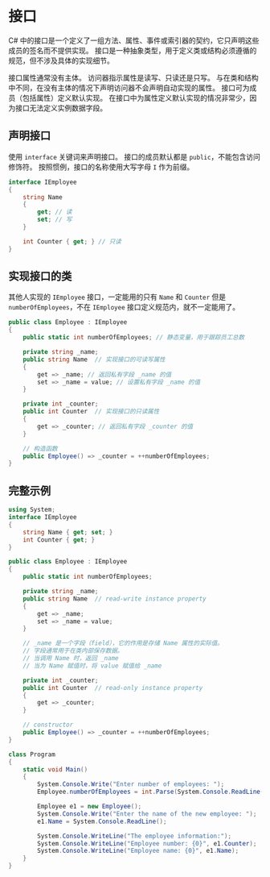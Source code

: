 # 接口

C# 中的接口是一个定义了一组方法、属性、事件或索引器的契约，它只声明这些成员的签名而不提供实现。
接口是一种抽象类型，用于定义类或结构必须遵循的规范，但不涉及具体的实现细节。

接口属性通常没有主体。
访问器指示属性是读写、只读还是只写。
与在类和结构中不同，在没有主体的情况下声明访问器不会声明自动实现的属性。
接口可为成员（包括属性）定义默认实现。
在接口中为属性定义默认实现的情况非常少，因为接口无法定义实例数据字段。

## 声明接口

使用 `interface` 关键词来声明接口。
接口的成员默认都是 `public`，不能包含访问修饰符。
按照惯例，接口的名称使用大写字母 `I` 作为前缀。

```cs
interface IEmployee
{
    string Name
    {
        get; // 读
        set; // 写
    }

    int Counter { get; } // 只读
}
```

## 实现接口的类

其他人实现的 `IEmployee` 接口，一定能用的只有 `Name` 和 `Counter`
但是 `numberOfEmployees`，不在 `IEmployee` 接口定义规范内，就不一定能用了。

```cs
public class Employee : IEmployee
{
    public static int numberOfEmployees; // 静态变量，用于跟踪员工总数

    private string _name;
    public string Name  // 实现接口的可读写属性
    {
        get => _name; // 返回私有字段 _name 的值
        set => _name = value; // 设置私有字段 _name 的值
    }

    private int _counter;
    public int Counter  // 实现接口的只读属性
    {
        get => _counter; // 返回私有字段 _counter 的值
    }

    // 构造函数
    public Employee() => _counter = ++numberOfEmployees;
}
```

## 完整示例

```cs
using System;
interface IEmployee
{
    string Name { get; set; }
    int Counter { get; }
}

public class Employee : IEmployee
{
    public static int numberOfEmployees;

    private string _name;
    public string Name  // read-write instance property
    {
        get => _name;
        set => _name = value;
    }

    // _name 是一个字段（field），它的作用是存储 Name 属性的实际值。
    // 字段通常用于在类内部保存数据。
    // 当调用 Name 时，返回 _name
    // 当为 Name 赋值时，将 value 赋值给 _name

    private int _counter;
    public int Counter  // read-only instance property
    {
        get => _counter;
    }

    // constructor
    public Employee() => _counter = ++numberOfEmployees;
}

class Program
{
    static void Main()
    {
        System.Console.Write("Enter number of employees: ");
        Employee.numberOfEmployees = int.Parse(System.Console.ReadLine());

        Employee e1 = new Employee();
        System.Console.Write("Enter the name of the new employee: ");
        e1.Name = System.Console.ReadLine();

        System.Console.WriteLine("The employee information:");
        System.Console.WriteLine("Employee number: {0}", e1.Counter);
        System.Console.WriteLine("Employee name: {0}", e1.Name);
    }
}
```
